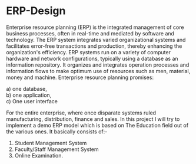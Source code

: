 # ERP-Design
Enterprise resource planning (ERP) is the integrated management of core business processes, often in real-time and mediated by software and technology. The ERP system
integrates varied organizational systems and facilitates error-free transactions and production, thereby enhancing the organization's efficiency. ERP systems run on a
variety of computer hardware and network configurations, typically using a database as an information repository. It organizes and integrates operation processes and
information flows to make optimum use of resources such as men, material, money and machine.
Enterprise resource planning promises:

  a)	 one database,  
  b)	 one application,  
  c)	 One user interface 
  
For the entire enterprise, where once disparate systems ruled manufacturing, distribution, finance and sales.
In this project I will try to implement a demo ERP model which is based on The Education field out of the various ones.
It basically consists of:-

  1)	Student Management System
  2)	Faculty/Staff  Management System
  3)	Online Examination.
